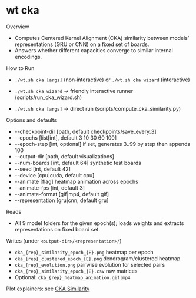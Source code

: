# wt cka

Overview
- Computes Centered Kernel Alignment (CKA) similarity between models’ representations (GRU or CNN) on a fixed set of boards.
- Answers whether different capacities converge to similar internal encodings.

How to Run
- `./wt.sh cka [args]` (non‑interactive) or `./wt.sh cka wizard` (interactive)

- `./wt.sh cka wizard` → friendly interactive runner (scripts/run_cka_wizard.sh)
- `./wt.sh cka [args]` → direct run (scripts/compute_cka_similarity.py)

Options and defaults
- --checkpoint-dir [path, default checkpoints/save_every_3]
- --epochs [list[int], default 3 10 30 60 100]
- --epoch-step [int, optional] if set, generates 3..99 by step then appends 100
- --output-dir [path, default visualizations]
- --num-boards [int, default 64] synthetic test boards
- --seed [int, default 42]
- --device [cpu|cuda, default cpu]
- --animate [flag] heatmap animation across epochs
- --animate-fps [int, default 3]
- --animate-format [gif|mp4, default gif]
- --representation [gru|cnn, default gru]

Reads
- All 9 model folders for the given epoch(s); loads weights and extracts representations on fixed board set.

Writes (under `<output-dir>/<representation>/`)
- `cka_{rep}_similarity_epoch_{E}.png` heatmap per epoch
- `cka_{rep}_clustered_epoch_{E}.png` dendrogram/clustered heatmap
- `cka_{rep}_evolution.png` pairwise evolution for selected pairs
- `cka_{rep}_similarity_epoch_{E}.csv` raw matrices
- Optional: `cka_{rep}_heatmap_animation.gif|mp4`

Plot explainers: see [CKA Similarity](../plots/cka.md)

